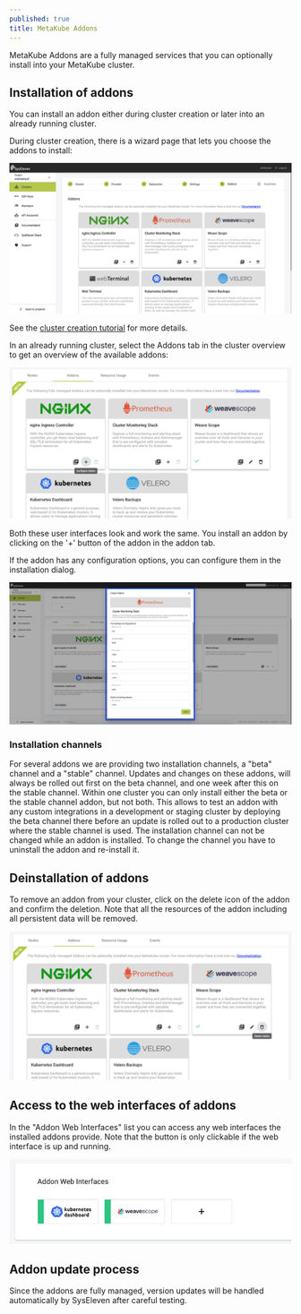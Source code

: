 ```yaml
---
published: true
title: MetaKube Addons
---
```


MetaKube Addons are a fully managed services that you can optionally install into your MetaKube cluster.

## Installation of addons

You can install an addon either during cluster creation or later into an already running cluster.

During cluster creation, there is a wizard page that lets you choose the addons to install:

![Install addon during cluster creation](../04.tutorials/02.create-a-cluster/image_cluster-settings_04.png)

See the [cluster creation tutorial](../04.tutorials/02.create-a-cluster/default.en.md) for more details.

In an already running cluster, select the Addons tab in the cluster overview to get an overview of the available addons:

![Install addon into a runnin cluster](install-addon.png)

Both these user interfaces look and work the same. You install an addon by clicking on the '+' button of the addon in the addon tab.

If the addon has any configuration options, you can configure them in the installation dialog.

![Configure addon](addon-config.png)

### Installation channels

For several addons we are providing two installation channels, a "beta" channel and a "stable" channel. Updates and changes on these addons, will always be rolled out first on the beta channel, and one week after this on the stable channel. Within one cluster you can only install either the beta or the stable channel addon, but not both. This allows to test an addon with any custom integrations in a development or staging cluster by deploying the beta channel there before an update is rolled out to a production cluster where the stable channel is used. The installation channel can not be changed while an addon is installed. To change the channel you have to uninstall the addon and re-install it.

## Deinstallation of addons

To remove an addon from your cluster, click on the delete icon of the addon and confirm the deletion. Note that all the resources of the addon including all persistent data will be removed.

![Deinstall addon](delete-addon.png)

## Access to the web interfaces of addons

In the "Addon Web Interfaces" list you can access any web interfaces the installed addons provide. Note that the button is only clickable if the web interface is up and running.

![Web interfaces](web-interfaces.png)

## Addon update process

Since the addons are fully managed, version updates will be handled automatically by SysEleven after careful testing.
